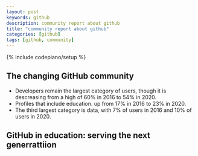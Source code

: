 ```yaml
---
layout: post
keywords: github 
description: community report about github
title: "community report about github"
categories: [github]
tags: [github, community]
---
```

{% include codepiano/setup %}

## The changing GitHub community

* Developers remain the largest category of users, though it is descreasing from a high of 60% in 2016 to 54% in 2020.
* Profiles that include education. up from 17% in 2016 to 23% in 2020.
* The third largest category is data, with 7% of users in 2016 and 10% of users in 2020.

## GitHub in education: serving the next generrattiion